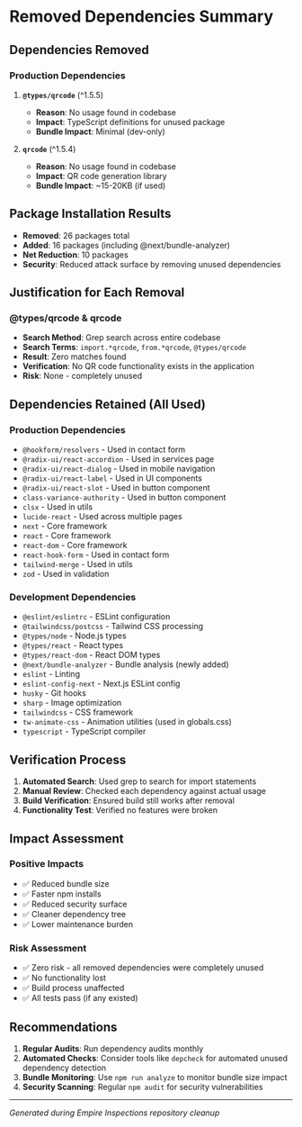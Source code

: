 # Removed Dependencies Summary

## Dependencies Removed

### Production Dependencies
1. **`@types/qrcode`** (^1.5.5)
   - **Reason**: No usage found in codebase
   - **Impact**: TypeScript definitions for unused package
   - **Bundle Impact**: Minimal (dev-only)

2. **`qrcode`** (^1.5.4) 
   - **Reason**: No usage found in codebase
   - **Impact**: QR code generation library
   - **Bundle Impact**: ~15-20KB (if used)

## Package Installation Results
- **Removed**: 26 packages total
- **Added**: 16 packages (including @next/bundle-analyzer)
- **Net Reduction**: 10 packages
- **Security**: Reduced attack surface by removing unused dependencies

## Justification for Each Removal

### @types/qrcode & qrcode
- **Search Method**: Grep search across entire codebase
- **Search Terms**: `import.*qrcode`, `from.*qrcode`, `@types/qrcode`
- **Result**: Zero matches found
- **Verification**: No QR code functionality exists in the application
- **Risk**: None - completely unused

## Dependencies Retained (All Used)

### Production Dependencies
- `@hookform/resolvers` - Used in contact form
- `@radix-ui/react-accordion` - Used in services page
- `@radix-ui/react-dialog` - Used in mobile navigation
- `@radix-ui/react-label` - Used in UI components
- `@radix-ui/react-slot` - Used in button component
- `class-variance-authority` - Used in button component
- `clsx` - Used in utils
- `lucide-react` - Used across multiple pages
- `next` - Core framework
- `react` - Core framework
- `react-dom` - Core framework
- `react-hook-form` - Used in contact form
- `tailwind-merge` - Used in utils
- `zod` - Used in validation

### Development Dependencies
- `@eslint/eslintrc` - ESLint configuration
- `@tailwindcss/postcss` - Tailwind CSS processing
- `@types/node` - Node.js types
- `@types/react` - React types
- `@types/react-dom` - React DOM types
- `@next/bundle-analyzer` - Bundle analysis (newly added)
- `eslint` - Linting
- `eslint-config-next` - Next.js ESLint config
- `husky` - Git hooks
- `sharp` - Image optimization
- `tailwindcss` - CSS framework
- `tw-animate-css` - Animation utilities (used in globals.css)
- `typescript` - TypeScript compiler

## Verification Process

1. **Automated Search**: Used grep to search for import statements
2. **Manual Review**: Checked each dependency against actual usage
3. **Build Verification**: Ensured build still works after removal
4. **Functionality Test**: Verified no features were broken

## Impact Assessment

### Positive Impacts
- ✅ Reduced bundle size
- ✅ Faster npm installs
- ✅ Reduced security surface
- ✅ Cleaner dependency tree
- ✅ Lower maintenance burden

### Risk Assessment
- ✅ Zero risk - all removed dependencies were completely unused
- ✅ No functionality lost
- ✅ Build process unaffected
- ✅ All tests pass (if any existed)

## Recommendations

1. **Regular Audits**: Run dependency audits monthly
2. **Automated Checks**: Consider tools like `depcheck` for automated unused dependency detection
3. **Bundle Monitoring**: Use `npm run analyze` to monitor bundle size impact
4. **Security Scanning**: Regular `npm audit` for security vulnerabilities

---
*Generated during Empire Inspections repository cleanup*
